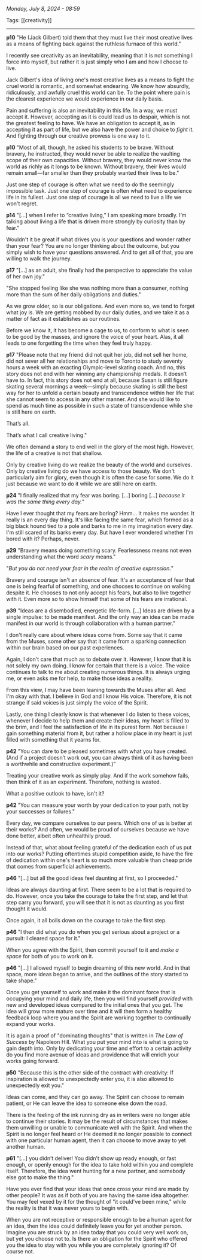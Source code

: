 
*Monday, July 8, 2024 - 08:59*

Tags: [[creativity]]

---

**p10**
"He (Jack Gilbert) told them that they must live their most creative lives as a means of fighting back against the ruthless furnace of this world."

I recently see creativity as an inevitability, meaning that it is not something I force into myself, but rather it is just simply who I am and how I choose to live. 

Jack Gilbert's idea of living one's most creative lives as a means to fight the cruel world is romantic, and somewhat endearing. We know how absurdly, ridiculously, and awfully cruel this world can be. To the point where pain is the clearest experience we would experience in our daily basis.

Pain and suffering is also an inevitability in this life. In a way, we must accept it. However, accepting as it is could lead us to despair, which is not the greatest feeling to have. We have an obligation to accept it, as in accepting it as part of life, but we also have the power and choice to *fight* it. And fighting through our creative prowess is one way to it.


**p10**
"Most of all, though, he asked his students to be brave. Without bravery, he instructed, they would never be able to realize the vaulting scope of their own capacities. Without bravery, they would never know the world as richly as it longs to be known. Without bravery, their lives would remain small—far smaller than they probably wanted their lives to be."

Just one step of courage is often what we need to do the seemingly impossible task. Just one step of courage is often what need to experience life in its fullest. Just one step of courage is all we need to live a life we won't regret.


**p14**
"\[…] when I refer to “creative living,” I am speaking more broadly. I’m talking about living a life that is driven more strongly by curiosity than by fear."

Wouldn't it be great if what drives you is your questions and wonder rather than your fear? You are no longer thinking about the outcome, but you simply wish to have your questions answered. And to get all of that, you are willing to walk the journey.


**p17**
"\[…] as an adult, she finally had the perspective to appreciate the value of her own joy."

"She stopped feeling like she was nothing more than a consumer, nothing more than the sum of her daily obligations and duties."

As we grow older, so is our obligations. And even more so, we tend to forget what joy is. We are getting mobbed by our daily duties, and we take it as a matter of fact as it establishes as our routines.

Before we know it, it has become a cage to us, to conform to what is seen to be good by the masses, and ignore the voice of your heart. Alas, it all leads to one forgetting the time when they feel truly happy.


**p17**
"Please note that my friend did not quit her job, did not sell her home, did not sever all her relationships and move to Toronto to study seventy hours a week with an exacting Olympic-level skating coach. And no, this story does not end with her winning any championship medals. It doesn’t have to. In fact, this story does not end at all, because Susan is still figure skating several mornings a week—simply because skating is still the best way for her to unfold a certain beauty and transcendence within her life that she cannot seem to access in any other manner. And she would like to spend as much time as possible in such a state of transcendence while she is still here on earth.

That’s all.

That’s what I call creative living."

We often demand a story to end well in the glory of the most high. However, the life of a creative is not that shallow.

Only by creative living do we realize the beauty of the world and ourselves. Only by creative living do we have access to those beauty. We don't particularly aim for glory, even though it is often the case for some. We do it just because we want to do it while we are still here on earth.


**p24**
"I finally realized that my fear was boring. \[…] boring \[…] *because it was the same thing every day.*"

Have I ever thought that my fears are boring? Hmm... It makes me wonder. It really is an every day thing. It's like facing the same fear, which formed as a big black hound tied to a pole and barks to me in my imagination every day. I'm still scared of its barks every day. But have I ever wondered whether I'm bored with it? Perhaps, never.


**p29**
"Bravery means doing something scary.
Fearlessness means not even understanding what the word _scary_ means."

"_But you do not need your fear in the realm of creative expression._"

Bravery and courage isn't an absence of fear. It's an acceptance of fear that one is being fearful of something, and one chooses to continue on walking despite it. He chooses to not only accept his fears, but also to live together with it. Even more so to show himself that some of his fears are irrational.


**p39**
"Ideas are a disembodied, energetic life-form. \[…] Ideas are driven by a single impulse: to be made manifest. And the only way an idea can be made manifest in our world is through collaboration with a human partner."

I don't really care about where ideas come from. Some say that it came from the Muses, some other say that it came from a sparking connection within our brain based on our past experiences.

Again, I don't care that much as to debate over it. However, I know that it is not solely my own doing. I know for certain that there is a voice. The voice continues to talk to me about creating numerous things. It is always urging me, or even asks me for help, to make those ideas a reality.

From this view, I may have been leaning towards the Muses after all. And I'm okay with that. I believe in God and I know His voice. Therefore, it is not strange if said voices is just simply the voice of the Spirit.

Lastly, one thing I clearly know is that whenever I do listen to these voices, whenever I decide to help them and create their ideas, my heart is filled to the brim, and I feel the satisfaction of life in its purest form. Not because I gain something material from it, but rather a hollow place in my heart is just filled with something that it yearns for.


**p42**
"You can dare to be pleased sometimes with what you have created. (And if a project doesn’t work out, you can always think of it as having been a worthwhile and constructive experiment.)"

Treating your creative work as simply play. And if the work somehow fails, then think of it as an experiment. Therefore, nothing is wasted.

What a positive outlook to have, isn't it?


**p42**
"You can measure your worth by your dedication to your path, not by your successes or failures."

Every day, we compare ourselves to our peers. Which one of us is better at their works? And often, we would be proud of ourselves because we have done better, albeit often unhealthily proud.

Instead of that, what about feeling grateful of the dedication each of us put into our works? Putting oftentimes stupid competition aside, to have the fire of dedication within one's heart is so much more valuable than cheap pride that comes from superficial achievements.


**p46**
"\[…] but all the good ideas feel daunting at first, so I proceeded."

Ideas are always daunting at first. There seem to be a lot that is required to do. However, once you take the courage to take the first step, and let that step carry you forward, you will see that it is not as daunting as you first thought it would.

Once again, it all boils down on the courage to take the first step.


**p46**
"I then did what you do when you get serious about a project or a pursuit: I cleared space for it."

When you agree with the Spirit, then commit yourself to it and *make a space* for both of you to work on it.


**p46**
"\[…] I allowed myself to begin dreaming of this new world. And in that space, more ideas began to arrive, and the outlines of the story started to take shape."

Once you get yourself to work and make it the dominant force that is occupying your mind and daily life, then you will find yourself *provided* with new and developed ideas compared to the initial ones that you get. The idea will grow more mature over time and it will then form a healthy feedback loop where you and the Spirit are working together to continually expand your works.

It is again a proof of "dominating thoughts" that is written in *The Law of Success* by Napoleon Hill. What you put your mind into is what is going to gain depth into. Only by dedicating your time and effort to a certain activity do you find more avenue of ideas and providence that will enrich your works going forward.


**p50**
"Because this is the other side of the contract with creativity: If inspiration is allowed to unexpectedly enter you, it is also allowed to unexpectedly exit you."

Ideas can come, and they can go away. The Spirit can choose to remain patient, or He can leave the idea to someone else down the road.

There is the feeling of the ink running dry as in writers were no longer able to continue their stories. It may be the result of circumstances that makes them unwilling or unable to communicate well with the Spirit. And when the Spirit is no longer feel heard or He deemed it no longer possible to connect with one particular human agent, then it can choose to move away to yet another human.


**p61**
"\[…] you didn’t deliver! You didn’t show up ready enough, or fast enough, or openly enough for the idea to take hold within you and complete itself. Therefore, the idea went hunting for a new partner, and somebody else got to make the thing."

Have you ever find that your ideas that once cross your mind are made by other people? It was as if both of you are having the same idea altogether. You may feel vexed by it for the thought of "it could've been mine," while the reality is that it was never yours to begin with.

When you are not receptive or responsible enough to be a human agent for an idea, then the idea could definitely leave you for yet another person. Imagine you are struck by an idea today that you could very well work on, but yet you choose not to. Is there an obligation for the Spirit who offered you the idea to stay with you while you are completely ignoring it? Of course not.